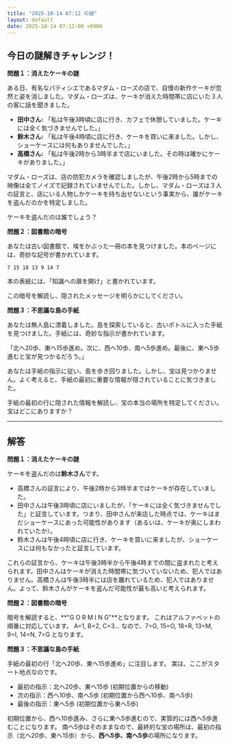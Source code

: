 ```yaml
---
title: "2025-10-14 07:12 の謎"
layout: default
date: 2025-10-14 07:12:00 +0900
---
```

## 今日の謎解きチャレンジ！

**問題１：消えたケーキの謎**

ある日、有名なパティシエであるマダム・ローズの店で、自慢の新作ケーキが忽然と姿を消しました。マダム・ローズは、ケーキが消えた時間帯に店にいた３人の客に話を聞きました。

*   **田中さん:** 「私は午後3時頃に店に行き、カフェで休憩していました。ケーキには全く気づきませんでした。」
*   **鈴木さん:** 「私は午後4時頃に店に行き、ケーキを買いに来ました。しかし、ショーケースには何もありませんでした。」
*   **高橋さん:** 「私は午後2時から3時半まで店にいました。その時は確かにケーキがありました。」

マダム・ローズは、店の防犯カメラを確認しましたが、午後2時から5時までの映像は全てノイズで記録されていませんでした。しかし、マダム・ローズは３人の証言と、店にいる人物しかケーキを持ち出せないという事実から、誰がケーキを盗んだのかを特定しました。

ケーキを盗んだのは誰でしょう？

**問題２：図書館の暗号**

あなたは古い図書館で、埃をかぶった一冊の本を見つけました。本のページには、奇妙な記号が書かれています。

`7 15 18 13 9 14 7`

本の表紙には、「知識への扉を開け」と書かれています。

この暗号を解読し、隠されたメッセージを明らかにしてください。

**問題３：不思議な島の手紙**

あなたは無人島に漂着しました。島を探索していると、古いボトルに入った手紙を見つけました。手紙には、奇妙な指示が書かれています。

「北へ20歩、東へ15歩進め。次に、西へ10歩、南へ5歩進め。最後に、東へ5歩進むと宝が見つかるだろう。」

あなたは手紙の指示に従い、島を歩き回りました。しかし、宝は見つかりません。よく考えると、手紙の最初に重要な情報が隠されていることに気づきました。

手紙の最初の行に隠された情報を解読し、宝の本当の場所を特定してください。宝はどこにありますか？

---

## 解答

**問題１：消えたケーキの謎**

ケーキを盗んだのは**鈴木さん**です。

*   高橋さんの証言により、午後2時から3時半まではケーキが存在していました。
*   田中さんは午後3時頃に店にいましたが、「ケーキには全く気づきませんでした」と証言しています。つまり、田中さんが来店した時点では、ケーキはまだショーケースにあった可能性があります（あるいは、ケーキが奥にしまわれていたか）。
*   鈴木さんは午後4時頃に店に行き、ケーキを買いに来ましたが、ショーケースには何もなかったと証言しています。

これらの証言から、ケーキは午後3時半から午後4時までの間に盗まれたと考えられます。田中さんはケーキが消えた時間帯に気づいていないため、犯人ではありません。高橋さんは午後3時半には店を離れているため、犯人ではありません。よって、鈴木さんがケーキを盗んだ可能性が最も高いと考えられます。

**問題２：図書館の暗号**

暗号を解読すると、**"G O R M I N G"**となります。
これはアルファベットの順番に対応しています。
A=1, B=2, C=3...
なので、7=G, 15=O, 18=R, 13=M, 9=I, 14=N, 7=G となります。

**問題３：不思議な島の手紙**

手紙の最初の行「北へ20歩、東へ15歩進め」に注目します。
実は、ここがスタート地点なのです。

*   最初の指示：北へ20歩、東へ15歩 (初期位置からの移動)
*   次の指示：西へ10歩、南へ5歩 (初期位置から西へ10歩、南へ5歩)
*   最後の指示：東へ5歩 (初期位置から東へ5歩)

初期位置から、西へ10歩進み、さらに東へ5歩進むので、実質的には西へ5歩進むことになります。
南へ5歩はそのままなので、最終的な宝の場所は、最初の指示（北へ20歩、東へ15歩）から、**西へ5歩、南へ5歩**の場所になります。

